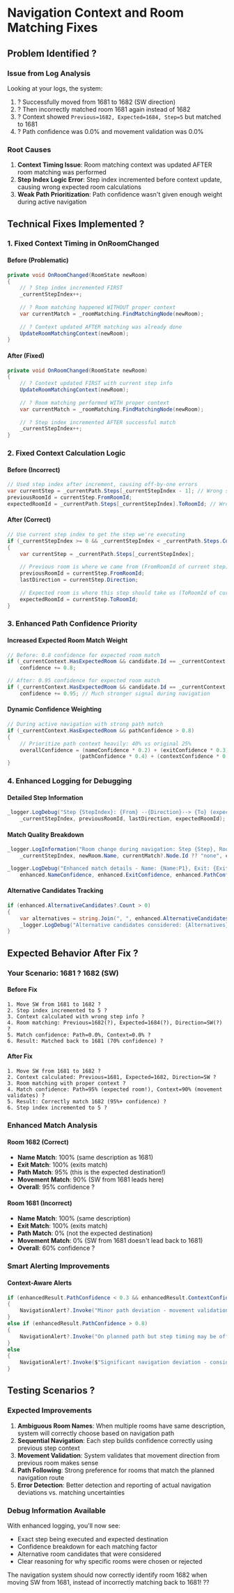 # Navigation Context and Room Matching Fixes

## Problem Identified ?

### **Issue from Log Analysis**
Looking at your logs, the system:
1. ? Successfully moved from 1681 to 1682 (SW direction)  
2. ? Then incorrectly matched room 1681 again instead of 1682
3. ? Context showed `Previous=1682, Expected=1684, Step=5` but matched to 1681
4. ? Path confidence was 0.0% and movement validation was 0.0%

### **Root Causes**
1. **Context Timing Issue**: Room matching context was updated AFTER room matching was performed
2. **Step Index Logic Error**: Step index incremented before context update, causing wrong expected room calculations  
3. **Weak Path Prioritization**: Path confidence wasn't given enough weight during active navigation

## Technical Fixes Implemented ?

### **1. Fixed Context Timing in OnRoomChanged**

#### **Before (Problematic)**
```csharp
private void OnRoomChanged(RoomState newRoom)
{
    // ? Step index incremented FIRST
    _currentStepIndex++;
    
    // ? Room matching happened WITHOUT proper context
    var currentMatch = _roomMatching.FindMatchingNode(newRoom);
    
    // ? Context updated AFTER matching was already done
    UpdateRoomMatchingContext(newRoom);
}
```

#### **After (Fixed)**
```csharp
private void OnRoomChanged(RoomState newRoom)
{
    // ? Context updated FIRST with current step info
    UpdateRoomMatchingContext(newRoom);
    
    // ? Room matching performed WITH proper context
    var currentMatch = _roomMatching.FindMatchingNode(newRoom);
    
    // ? Step index incremented AFTER successful match
    _currentStepIndex++;
}
```

### **2. Fixed Context Calculation Logic**

#### **Before (Incorrect)**
```csharp
// Used step index after increment, causing off-by-one errors
var currentStep = _currentPath.Steps[_currentStepIndex - 1]; // Wrong step!
previousRoomId = currentStep.FromRoomId;
expectedRoomId = _currentPath.Steps[_currentStepIndex].ToRoomId; // Wrong expected room!
```

#### **After (Correct)**
```csharp
// Use current step index to get the step we're executing
if (_currentStepIndex >= 0 && _currentStepIndex < _currentPath.Steps.Count)
{
    var currentStep = _currentPath.Steps[_currentStepIndex];
    
    // Previous room is where we came from (FromRoomId of current step)
    previousRoomId = currentStep.FromRoomId;
    lastDirection = currentStep.Direction;
    
    // Expected room is where this step should take us (ToRoomId of current step)
    expectedRoomId = currentStep.ToRoomId;
}
```

### **3. Enhanced Path Confidence Priority**

#### **Increased Expected Room Match Weight**
```csharp
// Before: 0.8 confidence for expected room match
if (_currentContext.HasExpectedRoom && candidate.Id == _currentContext.ExpectedRoomId)
    confidence += 0.8;

// After: 0.95 confidence for expected room match
if (_currentContext.HasExpectedRoom && candidate.Id == _currentContext.ExpectedRoomId)
    confidence += 0.95; // Much stronger signal during navigation
```

#### **Dynamic Confidence Weighting**
```csharp
// During active navigation with strong path match
if (_currentContext.HasExpectedRoom && pathConfidence > 0.8)
{
    // Prioritize path context heavily: 40% vs original 25%
    overallConfidence = (nameConfidence * 0.2) + (exitConfidence * 0.3) + 
                       (pathConfidence * 0.4) + (contextConfidence * 0.1);
}
```

### **4. Enhanced Logging for Debugging**

#### **Detailed Step Information**
```csharp
_logger.LogDebug("Step {StepIndex}: {From} --{Direction}--> {To} (expected)", 
    _currentStepIndex, previousRoomId, lastDirection, expectedRoomId);
```

#### **Match Quality Breakdown**
```csharp
_logger.LogInformation("Room change during navigation: Step {Step}, Room: '{RoomName}', Match: {MatchId} (confidence: {Confidence:P1})",
    _currentStepIndex, newRoom.Name, currentMatch?.Node.Id ?? "none", currentMatch?.Confidence ?? 0.0);

_logger.LogDebug("Enhanced match details - Name: {Name:P1}, Exit: {Exit:P1}, Path: {Path:P1}, Context: {Context:P1}",
    enhanced.NameConfidence, enhanced.ExitConfidence, enhanced.PathConfidence, enhanced.ContextConfidence);
```

#### **Alternative Candidates Tracking**
```csharp
if (enhanced.AlternativeCandidates?.Count > 0)
{
    var alternatives = string.Join(", ", enhanced.AlternativeCandidates.Take(3).Select(c => c.Id));
    _logger.LogDebug("Alternative candidates considered: {Alternatives}", alternatives);
}
```

## Expected Behavior After Fix ?

### **Your Scenario: 1681 ? 1682 (SW)**

#### **Before Fix**
```
1. Move SW from 1681 to 1682 ?
2. Step index incremented to 5 ?  
3. Context calculated with wrong step info ?
4. Room matching: Previous=1682(?), Expected=1684(?), Direction=SW(?) ?
5. Match confidence: Path=0.0%, Context=0.0% ?
6. Result: Matched back to 1681 (70% confidence) ?
```

#### **After Fix**
```
1. Move SW from 1681 to 1682 ?
2. Context calculated: Previous=1681, Expected=1682, Direction=SW ?
3. Room matching with proper context ?
4. Match confidence: Path=95% (expected room!), Context=90% (movement validates) ?
5. Result: Correctly match 1682 (95%+ confidence) ?
6. Step index incremented to 5 ?
```

### **Enhanced Match Analysis**

#### **Room 1682 (Correct)**
- **Name Match**: 100% (same description as 1681)
- **Exit Match**: 100% (exits match)
- **Path Match**: 95% (this is the expected destination!)
- **Movement Match**: 90% (SW from 1681 leads here)
- **Overall**: 95% confidence ?

#### **Room 1681 (Incorrect)**  
- **Name Match**: 100% (same description)
- **Exit Match**: 100% (exits match) 
- **Path Match**: 0% (not the expected destination)
- **Movement Match**: 0% (SW from 1681 doesn't lead back to 1681)
- **Overall**: 60% confidence ?

### **Smart Alerting Improvements**

#### **Context-Aware Alerts**
```csharp
if (enhancedResult.PathConfidence < 0.3 && enhancedResult.ContextConfidence > 0.7)
{
    NavigationAlert?.Invoke("Minor path deviation - movement validation strong but not on expected path");
}
else if (enhancedResult.PathConfidence > 0.8)
{
    NavigationAlert?.Invoke("On planned path but step timing may be off");
}
else
{
    NavigationAlert?.Invoke($"Significant navigation deviation - consider re-routing (Path: {enhancedResult.PathConfidence:P1}, Context: {enhancedResult.ContextConfidence:P1})");
}
```

## Testing Scenarios ?

### **Expected Improvements**

1. **Ambiguous Room Names**: When multiple rooms have same description, system will correctly choose based on navigation path
2. **Sequential Navigation**: Each step builds confidence correctly using previous step context  
3. **Movement Validation**: System validates that movement direction from previous room makes sense
4. **Path Following**: Strong preference for rooms that match the planned navigation route
5. **Error Detection**: Better detection and reporting of actual navigation deviations vs. matching uncertainties

### **Debug Information Available**

With enhanced logging, you'll now see:
- Exact step being executed and expected destination
- Confidence breakdown for each matching factor
- Alternative room candidates that were considered
- Clear reasoning for why specific rooms were chosen or rejected

The navigation system should now correctly identify room 1682 when moving SW from 1681, instead of incorrectly matching back to 1681! ??